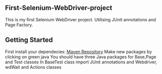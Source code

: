 ## First-Selenium-WebDriver-project
This is my first Selenium WebDriver project.
Utilising JUnit annotations and Page Factory.
## Getting Started 
First install your dependecies:
[Maven Repository](https://mvnrepository.com/)
Make new packages by clicking on green java
You should have three Java packages for Base,Page and Test classes
In BaseTest class import JUnit annotations and Webdriver, wdWait and Actions classes



